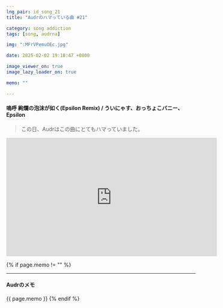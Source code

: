 ```yaml
---
lng_pair: id_song_21
title: "Audrのハマっている曲 #21"

category: song addiction
tags: [song, audrna]

img: ":MFrVPemuOEc.jpg"

date: 2025-02-02 19:10:47 +0800

image_viewer_on: true
image_lazy_loader_on: true

memo: ""

---
```


<!-- outline-start -->
#### 嗚呼 絢爛の泡沫が如く(Epsilon Remix) / ういにゃす、おっちょこバニー、Epsilon
<!-- outline-end -->

> この日、Audrはこの曲にとてもハマっていました。

<iframe
  width="560"
  height="315"
  src="https://www.youtube.com/embed/MFrVPemuOEc"
  title="YouTube video player"
  frameborder="0"
  allow="accelerometer; clipboard-write; encrypted-media; gyroscope; picture-in-picture; web-share"
  referrerpolicy="strict-origin-when-cross-origin"
  allowfullscreen
  data-align="center"
></iframe>

{% if page.memo != "" %}
<hr>

#### Audrのメモ

{{ page.memo }}
{% endif %}


